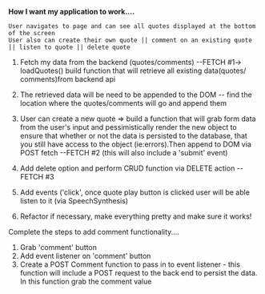 **How I want my application to work....**

    User navigates to page and can see all quotes displayed at the bottom of the screen   
    User also can create their own quote || comment on an existing quote || listen to quote || delete quote 



  1) Fetch my data from the backend (quotes/comments) --FETCH #1-> loadQuotes() build function that will retrieve all existing data(quotes/  comments)from backend api
 
 
  2) The retrieved data will be need to be appended to the DOM  -- find the location where the quotes/comments will go and append them 


  3) User can create a new quote => build a function that will grab form data from the user's input and pessimistically render the new object to ensure that whether or not the data is persisted to the database, that you still have access to the object (ie:errors).Then append to DOM via POST fetch --FETCH #2 (this will also include a 'submit' event)

  4) Add delete option and perform CRUD function via DELETE action --FETCH #3

  5) Add events ('click', once quote play button is clicked user will be able listen to it (via SpeechSynthesis) 

  6) Refactor if necessary, make everything pretty and make sure it works!


  Complete the steps to add comment functionality....

  1. Grab 'comment' button
  2. Add event listener on 'comment' button 
  3. Create a POST Comment function to pass in to event listener - this function will include a POST request to the back end to persist the data. In this function grab the comment value 
  





